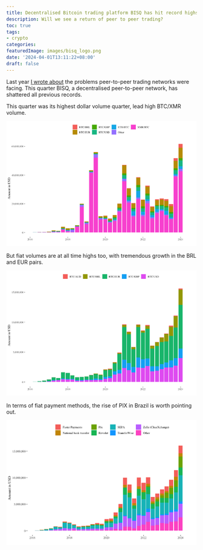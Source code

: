 ```yaml
---
title: Decentralised Bitcoin trading platform BISQ has hit record highs.
description: Will we see a return of peer to peer trading?  
toc: true
tags:
- crypto
categories:
featuredImage: images/bisq_logo.png
date: '2024-04-01T13:11:22+08:00'
draft: false
---
```


Last year [I wrote about](https://boazsobrado.com/blog/2023/09/17/a-quick-view-at-p2p-trading-volumes-on-bisq/) the problems peer-to-peer trading networks were facing. This quarter BISQ, a decentralised peer-to-peer network, has shattered all previous records.

This quarter was its highest dollar volume quarter, lead high BTC/XMR volume.

![](/images/bisq_all_trades.png)

But fiat volumes are at all time highs too, with tremendous growth in the BRL and EUR pairs.

![](/images/bisq_fiat_trades.png)

In terms of fiat payment methods, the rise of PIX in Brazil is worth pointing  out.

![](/images/bisq_payment_method.png)

